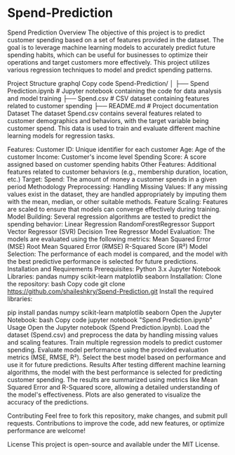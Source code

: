 # Spend-Prediction

Spend Prediction
Overview
The objective of this project is to predict customer spending based on a set of features provided in the dataset. The goal is to leverage machine learning models to accurately predict future spending habits, which can be useful for businesses to optimize their operations and target customers more effectively. This project utilizes various regression techniques to model and predict spending patterns.

Project Structure
graphql
Copy code
Spend-Prediction/
│
├── Spend Prediction.ipynb          # Jupyter notebook containing the code for data analysis and model training
├── Spend.csv                       # CSV dataset containing features related to customer spending
├── README.md                       # Project documentation
Dataset
The dataset Spend.csv contains several features related to customer demographics and behaviors, with the target variable being customer spend. This data is used to train and evaluate different machine learning models for regression tasks.

Features:
Customer ID: Unique identifier for each customer
Age: Age of the customer
Income: Customer's income level
Spending Score: A score assigned based on customer spending habits
Other Features: Additional features related to customer behaviors (e.g., membership duration, location, etc.)
Target:
Spend: The amount of money a customer spends in a given period
Methodology
Preprocessing:
Handling Missing Values: If any missing values exist in the dataset, they are handled appropriately by imputing them with the mean, median, or other suitable methods.
Feature Scaling: Features are scaled to ensure that models can converge effectively during training.
Model Building:
Several regression algorithms are tested to predict the spending behavior:
Linear Regression
RandomForestRegressor
Support Vector Regressor (SVR)
Decision Tree Regressor
Model Evaluation:
The models are evaluated using the following metrics:
Mean Squared Error (MSE)
Root Mean Squared Error (RMSE)
R-Squared Score (R²)
Model Selection:
The performance of each model is compared, and the model with the best predictive performance is selected for future predictions.
Installation and Requirements
Prerequisites:
Python 3.x
Jupyter Notebook
Libraries:
pandas
numpy
scikit-learn
matplotlib
seaborn
Installation:
Clone the repository:
bash
Copy code
git clone https://github.com/shaileshkry/Spend-Prediction.git
Install the required libraries:

pip install pandas numpy scikit-learn matplotlib seaborn
Open the Jupyter Notebook:
bash
Copy code
jupyter notebook "Spend Prediction.ipynb"
Usage
Open the Jupyter notebook (Spend Prediction.ipynb).
Load the dataset (Spend.csv) and preprocess the data by handling missing values and scaling features.
Train multiple regression models to predict customer spending.
Evaluate model performance using the provided evaluation metrics (MSE, RMSE, R²).
Select the best model based on performance and use it for future predictions.
Results
After testing different machine learning algorithms, the model with the best performance is selected for predicting customer spending. The results are summarized using metrics like Mean Squared Error and R-Squared score, allowing a detailed understanding of the model's effectiveness. Plots are also generated to visualize the accuracy of the predictions.

Contributing
Feel free to fork this repository, make changes, and submit pull requests. Contributions to improve the code, add new features, or optimize performance are welcome!

License
This project is open-source and available under the MIT License.
